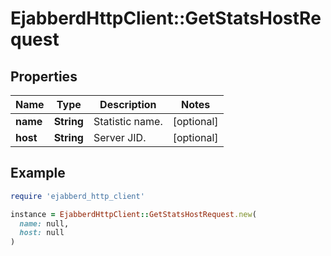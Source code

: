 # EjabberdHttpClient::GetStatsHostRequest

## Properties

| Name | Type | Description | Notes |
| ---- | ---- | ----------- | ----- |
| **name** | **String** | Statistic name. | [optional] |
| **host** | **String** | Server JID. | [optional] |

## Example

```ruby
require 'ejabberd_http_client'

instance = EjabberdHttpClient::GetStatsHostRequest.new(
  name: null,
  host: null
)
```

